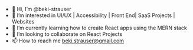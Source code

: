 - 👋 Hi, I’m @beki-strauser
- 👀 I’m interested in UI/UX | Accessibility | Front End| SaaS Projects | Websites 
- 🌱 I’m currently learning how to create React apps using the MERN stack
- 💞️ I’m looking to collaborate on React Projects
- 📫 How to reach me beki.strauser@gmail.com

<!---
beki-strauser/beki-strauser is a ✨ special ✨ repository because its `README.md` (this file) appears on your GitHub profile.
You can click the Preview link to take a look at your changes.
--->
